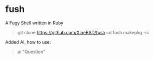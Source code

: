 # fush
A Fugy Shell written in Ruby

> git clone https://github.com/XineBSD/fush
> cd fush
> makepkg -si

Added AI, how to use:
> ai "Question"
